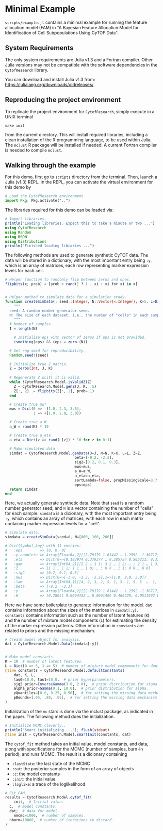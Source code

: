 # Minimal Example

`scripts/example.jl` contains a minimal example for running the feature
allocation model (FAM) in "A Bayesian Feature Allocation Model for
Identification of Cell Subpopulations Using CyTOF Data".

## System Requirements

The only system requirements are Julia v1.3 and a Fortran compiler. Other Julia versions
may not be compatible with the software dependencies in the `CytofResearch` library.

You can download and install Julia v1.3 from: https://julialang.org/downloads/oldreleases/


## Reproducing the project environment

To replicate the project environment for `CytofResearch`, simply execute in a UNIX terminal
```
make init
```
from the current directory. This will install required libraries, including a
clean installation of the R programming language, to be used within Julia. The
`mclust` R package will be installed if needed. A current Fortran compiler is
needed to compile `mclust`.


## Walking through the example

For this demo, first go to `scripts` directory from the terminal. Then, launch
a Julia (v1.3) REPL. In the REPL, you can activate the virtual environment for
this demo by 
```julia
# Load the CytofResearch environment
import Pkg; Pkg.activate("..")
```

The libraries required for this demo can be loaded via:
```julia
# Import libraries.
println("Loading libraries. Expect this to take a minute or two ...")
using CytofResearch
using Random
using BSON
using Distributions
println("Finished loading libraries ...")
```

The following methods are used to generate synthetic CyTOF data. The data will
be stored in a dictionary, with the most important entry being `:y`, which
is an array of matrices, each row representing marker expression levels for
each cell.
```julia
# Helper function to randomly flip between zeros and ones.
flipbits(x; prob) = [prob > rand() ? 1 - xi : xi for xi in x]


# Helper method to simulate data for a simulation study.
function createSimData(; seed::Integer, N::Vector{<:Integer}, K=5, L=Dict(0=>3, 1=>3), J=20, eps=nothing)
	"""
  seed: A random number generator seed.
  N: The size of each dataset. i.e., the number of "cells" in each sample.
	"""
  # Number of samples.
  I = length(N)

	# Initialize eps with vector of zeros if eps is not provided.
	isnothing(eps) && (eps = zero.(N))

  # Set rng seed for reproducibility.
  Random.seed!(seed)

  # Initialize true Z matrix.
  Z = zeros(Int, J, K)
    
  # Regenerate Z unitl it is valid.
  while !CytofResearch.Model.isValidZ(Z)
    Z = CytofResearch.Model.genZ(J, K, .5)
    Z[:, 2] .= flipbits(Z[:, 1], prob=.1)
  end

  # Create true mu*
  mus = Dict(0 => -[1.0, 2.3, 3.5], 
             1 => +[1.0, 2.0, 3.0])

  # Create true a_W 
  a_W = rand(K) * 10

  # Create true a_eta
  a_eta = Dict(z => rand(L[z]) * 10 for z in 0:1)

  # Make simulated data
  simdat = CytofResearch.Model.genData(J=J, N=N, K=K, L=L, Z=Z,
                                beta=[-9.2, -2.3],
                                sig2=[0.2, 0.1, 0.3],
                                mus=mus,
                                a_W=a_W,
                                a_eta=a_eta,
                                sortLambda=false, propMissingScale=0.7,
                                eps=eps)
  return simdat
end
```

Here, we actually generate synthetic data. Note that `seed` is a random number
generator seed; and `N` is a vector containing the number of "cells" for each
sample. `simdata` is a dicionary, with the most important entry being `:y`,
which contains an array of matrices, with each row in each matrix containing
marker expression levels for a "cell".
```julia
# Simulate data.
simdata = createSimData(seed=0, N=[800, 100, 200])

# Dict{Symbol,Any} with 11 entries:
#   :eps        => [0, 0, 0]
#   :y_complete => Array{Float64,2}[[2.79179 1.61442 … 1.2592 -1.30717; 2.91528 1.66226 … -2.08797 ; … ; -1.03721 … 1.44618 -3.69683; 1.84077 …
#   :eta        => Dict(0=>[0.193974 0.379377 … 0.285754 0.505211; 0.311776 0.339833 … 0.221715 0.349306; 0.340217 0.318064 … 0.219527 0.331437]…
#   :gam        => Array{Int64,2}[[2 2 … 1 1; 3 2 … 1 2; … ; 2 1 … 1 3; 2 2 … 1 1], [1 3 … 3 1;  … ; 1 3 … 3 3; 1 3 … 3 3], [3 2 … 3 1; 3 1 … 3 3; ……
#   :Z          => [1 1 … 1 1; 1 1 … 1 0; … ; 0 0 … 1 1; 0 0 … 0 0]
#   :sig2       => [0.2, 0.1, 0.3]
#   :mus        => Dict(0=>[-1.0, -2.3, -3.5],1=>[1.0, 2.0, 3.0])
#   :lam        => Array{Int64,1}[[4, 2, 1, 2, 5, 1, 5, 1, 5, 5  …  1, 5, 2, 3, 1, 5, 5, 4, 5, 5], [4, 3, 4, 3, 5, 2,   …  2, 5, 5, 3, 2, 4, 4…
#   :beta       => [-9.2, -2.3]
#   :y          => Array{Float64,2}[[2.79179 1.61442 … 1.2592 -1.30717; 2.91528 1.66226 … -2.08797 -1.98176; … ; 1.63542 -1.03721 … 1.44618 -3.69683; …
#   :W          => [0.28041 0.0664152 … 0.0601489 0.466229; 0.0511902 0.279615 … 0.299759 0.072132; 0.23731 0.0444619 … 0.152463 0.31256]
```

Here we have some boilerplate to generate information for the model. `dat`
contains information about the sizes of the matrices in `simdat[:y]`.
`constants` contains information such as the number of latent features (`K`)
and the number of mixture model components (`L`) for estimating the density of
the marker expression patterns. Other information in `constants` are related
to priors and the missing mechanism.

```julia
# Create model object for analysis.
dat = CytofResearch.Model.Data(simdata[:y])


# Make model constants
K = 10  # number of latent features.
L = Dict(0 => 5, 1 => 5)  # number of mixture model components for density estimation.
@time constants = CytofResearch.Model.defaultConstants(
	dat, K, L,
	tau0=10.0, tau1=10.0,  # prior hyperparameters.
	sig2_prior=InverseGamma(3.0, 2.0),  # prior distribution for sigma squared.
	alpha_prior=Gamma(0.1, 10.0),  # prior distribution for alpha.
	yQuantiles=[0.0, 0.25, 0.50],  # for setting the missing data mechanism
	pBounds=[.05, .80, .05],  # for setting the missing data mechanism
)
```

Initialization of the `mu` stars is done via the mclust package, as indicated in the paper.
The following method does the initialization.
```julia
# Initialize MCMC cleverly..
println("Smart initializing ..."); flush(stdout)
@time init = CytofResearch.Model.smartInit(constants, dat)
```

The `cytof_fit` method takes an initial value, model constants, and data, along
with specifications for the MCMC (number of samples, burn-in period), and runs
MCMC. The result is a dicionary containing 
- `:lastState`: the last state of the MCMC
- `:out`: the posterior samples in the form of an array of objects
- `:c`: the model constants 
- `:init`: the initial value
- `:loglike`: a trace of the loglikelihood

```julia
# Fit FAM.
results = CytofResearch.Model.cytof_fit(
	init,  # Initial value.
  c,  # model constants.
  dat;  # data for model.
	nmcmc=1000,  # number of samples.
  nburn=10000,  # number of iterations to discard.
)
```
